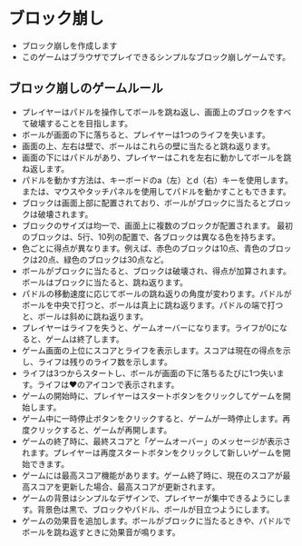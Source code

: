 # ブロック崩し
- ブロック崩しを作成します
- このゲームはブラウザでプレイできるシンプルなブロック崩しゲームです。

## ブロック崩しのゲームルール
- プレイヤーはパドルを操作してボールを跳ね返し、画面上のブロックをすべて破壊することを目指します。
- ボールが画面の下に落ちると、プレイヤーは1つのライフを失います。
- 画面の上、左右は壁で、ボールはこれらの壁に当たると跳ね返ります。
- 画面の下にはパドルがあり、プレイヤーはこれを左右に動かしてボールを跳ね返します。
- パドルを動かす方法は、キーボードのa（左）とd（右）キーを使用します。または、マウスやタッチパネルを使用してパドルを動かすこともできます。
- ブロックは画面上部に配置されており、ボールがブロックに当たるとブロックは破壊されます。
- ブロックのサイズは均一で、画面上に複数のブロックが配置されます。 最初のブロックは、5行、10列の配置で、各ブロックは異なる色を持ちます。
- 色ごとに得点が異なります。例えば、赤色のブロックは10点、青色のブロックは20点、緑色のブロックは30点など。
- ボールがブロックに当たると、ブロックは破壊され、得点が加算されます。ボールはブロックに当たると、跳ね返ります。
- パドルの移動速度に応じてボールの跳ね返りの角度が変わります。パドルがボールを中央で打つと、ボールは真上に跳ね返ります。パドルの端で打つと、ボールは斜めに跳ね返ります。
- プレイヤーはライフを失うと、ゲームオーバーになります。ライフが0になると、ゲームは終了します。
- ゲーム画面の上位にスコアとライフを表示します。スコアは現在の得点を示し、ライフは残りのライフ数を示します。
- ライフは3つからスタートし、ボールが画面の下に落ちるたびに1つ失います。ライフは❤のアイコンで表示されます。
- ゲームの開始時に、プレイヤーはスタートボタンをクリックしてゲームを開始します。
- ゲーム中に一時停止ボタンをクリックすると、ゲームが一時停止します。再度クリックすると、ゲームが再開します。
- ゲームの終了時に、最終スコアと「ゲームオーバー」のメッセージが表示されます。プレイヤーは再度スタートボタンをクリックして新しいゲームを開始できます。
- ゲームには最高スコア機能があります。ゲーム終了時に、現在のスコアが最高スコアを更新した場合、最高スコアが更新されます。
- ゲームの背景はシンプルなデザインで、プレイヤーが集中できるようにします。背景色は黒で、ブロックやパドル、ボールが目立つようにします。
- ゲームの効果音を追加します。ボールがブロックに当たるときや、パドルでボールを跳ね返すときに効果音が鳴ります。

